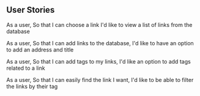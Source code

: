 User Stories
-----

As a user,
So that I can choose a link
I'd like to view a list of links from the database

As a user,
So that I can add links to the database,
I'd like to have an option to add an address and title

As a user,
So that I can add tags to my links,
I'd like an option to add tags related to a link

As a user,
So that I can easily find the link I want,
I'd like to be able to filter the links by their tag
